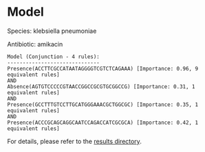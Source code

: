 
# Model

Species: klebsiella pneumoniae

Antibiotic: amikacin

```
Model (Conjunction - 4 rules):
------------------------------
Presence(ACCTTCGCCATAATAGGGGTCGTCTCAGAAA) [Importance: 0.96, 9 equivalent rules]
AND
Absence(AGTGTCCCCCGTAACCGGCCGCGTGCGGCCG) [Importance: 0.31, 1 equivalent rules]
AND
Presence(GCCTTTGTCCTTGCATGGGAAACGCTGGCGC) [Importance: 0.35, 1 equivalent rules]
AND
Presence(ACCCGCAGCAGGCAATCCAGACCATCGCGCA) [Importance: 0.42, 1 equivalent rules]

```

For details, please refer to the [results directory](../../../../../results/scm_b/klebsiella%20pneumoniae/amikacin/repeat_5/).

